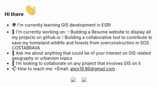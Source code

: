### Hi there <img src="https://raw.githubusercontent.com/ABSphreak/ABSphreak/master/gifs/Hi.gif" width="40px" />
- :earth_africa: I'm currently learning GIS development in ESRI 
- :construction_worker: I'm currently working on: 
                      ✨Building a Resume website to display all my projects on github.io
                      ✨Building a collaborative tool to contribute to save my homeland wildlife and forests from overconstruction in SOS COSTABRAVA
 - 💬 Ask me about anything that could be of your interest on GIS related geography or urbanism topics    
- 👯 I’m looking to collaborate on any project that involves GIS on it
- 📫 How to reach me:
                       ⚡Email: aleix19.96@gmail.com

<p align="center">
  <a href="https://twitter.com/aleixbs" target="_blank"><img src="https://img.shields.io/badge/-Twitter-blue?style=for-the-badge&logo=Twitter&logoColor=white" /></a>&nbsp;&nbsp;&nbsp;&nbsp;
  <a href="https://www.linkedin.com/in/aleixbatllesureda/" target="_blank"><img src="https://img.shields.io/badge/linkedin-%230077B5.svg?&style=for-the-badge&logo=linkedin&logoColor=white" /></a>&nbsp;&nbsp;&nbsp;&nbsp;
</p>

<!--
**Aleixbs/Aleixbs** is a ✨ _special_ ✨ repository because its `README.md` (this file) appears on your GitHub profile.

Here are some ideas to get you started:

- 🔭 I’m currently working on ...
- 🌱 I’m currently learning ...
- 👯 I’m looking to collaborate on ...
- 🤔 I’m looking for help with ...
- 💬 Ask me about ...
- 📫 How to reach me: ...
- 😄 Pronouns: ...
- ⚡ Fun fact: ...

For more emojis: https://www.webfx.com/tools/emoji-cheat-sheet/
-->
